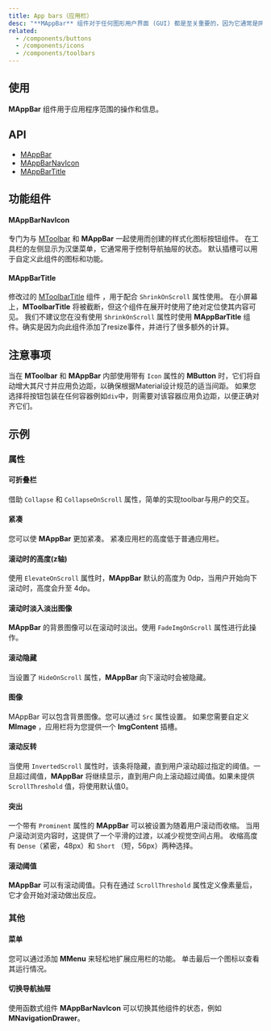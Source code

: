 ```yaml
---
title: App bars（应用栏）
desc: "**MAppBar** 组件对于任何图形用户界面 (GUI) 都是至关重要的，因为它通常是网站导航的主要来源。**MAppBar** 和 **MNavigationDrawer** 结合在一起为应用程序提供站点导航。"
related:
  - /components/buttons
  - /components/icons
  - /components/toolbars
---
```


## 使用

**MAppBar** 组件用于应用程序范围的操作和信息。

<app-bars-usage></app-bars-usage>

## API

- [MAppBar](/api/MAppBar)
- [MAppBarNavIcon](/api/MAppBarNavIcon)
- [MAppBarTitle](/api/MAppBarTitle)

## 功能组件

#### MAppBarNavIcon

专门为与 [MToolbar](/components/toolbars) 和 **MAppBar** 一起使用而创建的样式化图标按钮组件。 在工具栏的左侧显示为汉堡菜单，它通常用于控制导航抽屉的状态。 默认插槽可以用于自定义此组件的图标和功能。

#### MAppBarTitle
修改过的 [MToolbarTitle](/components/toolbars) 组件 ，用于配合 `ShrinkOnScroll` 属性使用。 在小屏幕上，**MToolbarTitle**
将被截断，但这个组件在展开时使用了绝对定位使其内容可见。 我们不建议您在没有使用 `ShrinkOnScroll` 属性时使用 **MAppBarTitle** 组件。确实是因为向此组件添加了resize事件，并进行了很多额外的计算。

## 注意事项

<!--alert:warning-->
当在 **MToolbar** 和 **MAppBar** 内部使用带有 `Icon` 属性的 **MButton** 时，它们将自动增大其尺寸并应用负边距，以确保根据Material设计规范的适当间距。
如果您选择将按钮包装在任何容器例如`div`中，则需要对该容器应用负边距，以便正确对齐它们。
<!--/alert:warning-->

## 示例

### 属性

#### 可折叠栏

借助 `Collapse` 和 `CollapseOnScroll` 属性，简单的实现toolbar与用户的交互。

<example file="" />

#### 紧凑

您可以使 **MAppBar** 更加紧凑。 紧凑应用栏的高度低于普通应用栏。

<example file="" />

#### 滚动时的高度(z轴)

使用 `ElevateOnScroll` 属性时，**MAppBar** 默认的高度为 0dp，当用户开始向下滚动时，高度会升至 4dp。

<example file="" />

#### 滚动时淡入淡出图像

**MAppBar** 的背景图像可以在滚动时淡出。使用 `FadeImgOnScroll` 属性进行此操作。

<example file="" />


#### 滚动隐藏

当设置了 `HideOnScroll` 属性，**MAppBar** 向下滚动时会被隐藏。

<example file="" />


#### 图像

MAppBar 可以包含背景图像。您可以通过 `Src` 属性设置。 如果您需要自定义 **MImage** ，应用栏将为您提供一个 **ImgContent** 插槽。

<example file="" />


#### 滚动反转

当使用 `InvertedScroll` 属性时，该条将隐藏，直到用户滚动超过指定的阈值。一旦超过阈值，**MAppBar** 将继续显示，直到用户向上滚动超过阈值。如果未提供 `ScrollThreshold` 值，将使用默认值0。

<example file="" />

#### 突出

一个带有 `Prominent` 属性的 **MAppBar** 可以被设置为随着用户滚动而收缩。 当用户滚动浏览内容时，这提供了一个平滑的过渡，以减少视觉空间占用。 收缩高度有 `Dense`（紧密，48px）和 `Short` （短，56px）两种选择。

<example file="" />

#### 滚动阈值

**MAppBar** 可以有滚动阈值。只有在通过 `ScrollThreshold` 属性定义像素量后，它才会开始对滚动做出反应。

<example file="" />

### 其他

#### 菜单

您可以通过添加 **MMenu** 来轻松地扩展应用栏的功能。 单击最后一个图标以查看其运行情况。

<example file="" />

#### 切换导航抽屉

使用函数式组件 **MAppBarNavIcon** 可以切换其他组件的状态，例如 **MNavigationDrawer**。

<example file="" />